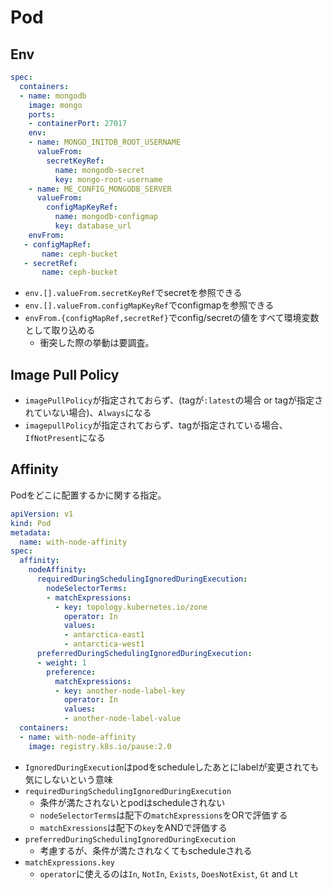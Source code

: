 # Pod

## Env

```yaml
spec:
  containers:
  - name: mongodb
    image: mongo
    ports:
    - containerPort: 27017
    env:
    - name: MONGO_INITDB_ROOT_USERNAME
      valueFrom:
        secretKeyRef:
          name: mongodb-secret
          key: mongo-root-username
    - name: ME_CONFIG_MONGODB_SERVER
      valueFrom:
        configMapKeyRef:
          name: mongodb-configmap
          key: database_url
    envFrom:    
   - configMapRef:    
       name: ceph-bucket    
   - secretRef:    
       name: ceph-bucket    
```

* `env.[].valueFrom.secretKeyRef`でsecretを参照できる
* `env.[].valueFrom.configMapKeyRef`でconfigmapを参照できる
* `envFrom.{configMapRef,secretRef}`でconfig/secretの値をすべて環境変数として取り込める
  * 衝突した際の挙動は要調査。

## Image Pull Policy

* `imagePullPolicy`が指定されておらず、(tagが`:latest`の場合 or tagが指定されていない場合)、`Always`になる
* `imagepullPolicy`が指定されておらず、tagが指定されている場合、`IfNotPresent`になる


## Affinity

Podをどこに配置するかに関する指定。

```yaml
apiVersion: v1
kind: Pod
metadata:
  name: with-node-affinity
spec:
  affinity:
    nodeAffinity:
      requiredDuringSchedulingIgnoredDuringExecution:
        nodeSelectorTerms:
        - matchExpressions:
          - key: topology.kubernetes.io/zone
            operator: In
            values:
            - antarctica-east1
            - antarctica-west1
      preferredDuringSchedulingIgnoredDuringExecution:
      - weight: 1
        preference:
          matchExpressions:
          - key: another-node-label-key
            operator: In
            values:
            - another-node-label-value
  containers:
  - name: with-node-affinity
    image: registry.k8s.io/pause:2.0
```

* `IgnoredDuringExecution`はpodをscheduleしたあとにlabelが変更されても気にしないという意味
* `requiredDuringSchedulingIgnoredDuringExecution`
  * 条件が満たされないとpodはscheduleされない
  * `nodeSelectorTerms`は配下の`matchExpressions`をORで評価する
  * `matchExressions`は配下の`key`をANDで評価する
* `preferredDuringSchedulingIgnoredDuringExecution`
  * 考慮するが、条件が満たされなくてもscheduleされる
* `matchExpressions.key`
  * `operator`に使えるのは`In`, `NotIn`, `Exists`, `DoesNotExist`, `Gt` and `Lt`

